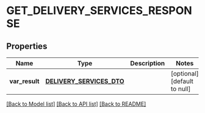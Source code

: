 # GET_DELIVERY_SERVICES_RESPONSE

## Properties
Name | Type | Description | Notes
------------ | ------------- | ------------- | -------------
**var_result** | [**DELIVERY_SERVICES_DTO**](DeliveryServicesDTO.md) |  | [optional] [default to null]

[[Back to Model list]](../README.md#documentation-for-models) [[Back to API list]](../README.md#documentation-for-api-endpoints) [[Back to README]](../README.md)


